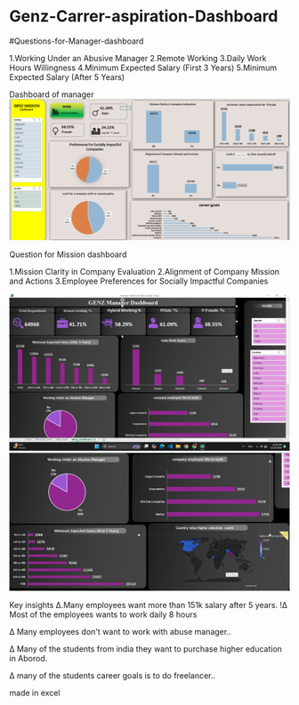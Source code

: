 


# Genz-Carrer-aspiration-Dashboard
#Questions-for-Manager-dashboard

1.Working Under an Abusive Manager
2.Remote Working
3.Daily Work Hours Willingness
4.Minimum Expected Salary (First 3 Years)
5.Minimum Expected Salary (After 5 Years)

Dashboard of manager 
 ![Alt text](manger.png)


Question for Mission dashboard

1.Mission Clarity in Company Evaluation
2.Alignment of Company Mission and Actions
3.Employee Preferences for Socially Impactful Companies

![Alt text](mission2.png)
![Alt text](Mission1.png)


Key insights
∆.Many employees want more than 151k salary after 5 years.
!∆ Most of the employees wants to work daily 8 hours

∆ Many employees don't want to work with abuse manager..

∆ Many of the students from india they want to purchase higher education in Aborod.

∆ many of the students career goals is to do freelancer..

made in excel
